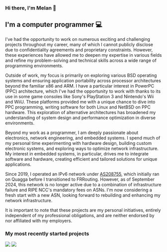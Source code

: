 ### Hi there, I'm Melan 👋


## I'm a computer programmer :computer:

I've had the opportunity to work on numerous exciting and challenging projects throughout my career, many of which I cannot publicly disclose due to confidentiality agreements and proprietary constraints. However, these experiences have allowed me to deepen my expertise in various fields and refine my problem-solving and technical skills across a wide range of programming environments.

Outside of work, my focus is primarily on exploring various BSD operating systems and ensuring application portability across processor architectures beyond the familiar x86 and ARM. I have a particular interest in PowerPC (PPC) architecture, which I've had the opportunity to work with thanks to its use in some game consoles like Sony's PlayStation 3 and Nintendo's Wii and WiiU. These platforms provided me with a unique chance to dive into PPC programming, writing software for both Linux and NetBSD on PPC hardware. This exploration of alternative architectures has broadened my understanding of system design and performance optimization in diverse environments.

Beyond my work as a programmer, I am deeply passionate about electronics, network engineering, and embedded systems. I spend much of my personal time experimenting with hardware design, building custom electronic systems, and exploring ways to optimize network infrastructure. My interest in embedded systems, in particular, drives me to integrate software and hardware, creating efficient and tailored solutions for unique applications.

Since 2019, I operated an IPv6 network under [AS208755](https://bgp.he.net/AS208755), which initially ran on Quagga before I transitioned to FRRouting. However, as of September 2024, this network is no longer active due to a combination of infrastructure failure and RIPE NCC's mandatory fees on ASNs. I'm now considering a fresh start with a new ASN, looking forward to rebuilding and enhancing my network infrastructure.

It is important to note that these projects are my personal initiatives, entirely independent of my professional obligations, and are neither endorsed by nor affiliated with my employers.

### My most recently started projects

[![](https://github-readme-stats.vercel.app/api/pin/?username=melanj&repo=looking-glass)](https://github.com/melanj/looking-glass) 
[![](https://github-readme-stats.vercel.app/api/pin/?username=melanj&repo=glade-gen)](https://github.com/melanj/glade-gen)


<!--
**melanj/melanj** is a ✨ _special_ ✨ repository because its `README.md` (this file) appears on your GitHub profile.

Here are some ideas to get you started:

- 🔭 I’m currently working on ...
- 🌱 I’m currently learning ...
- 👯 I’m looking to collaborate on ...
- 🤔 I’m looking for help with ...
- 💬 Ask me about ...
- 📫 How to reach me: ...
- 😄 Pronouns: ...
- ⚡ Fun fact: ...
-->
